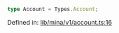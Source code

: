 ```ts
type Account = Types.Account;
```

Defined in: [lib/mina/v1/account.ts:16](https://github.com/o1-labs/o1js/blob/89b7d1522af805d6d4c45a96d7a9cbc29a457aec/src/lib/mina/v1/account.ts#L16)
